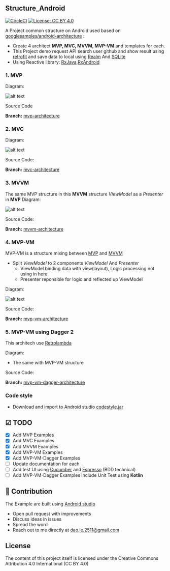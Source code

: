 ## Structure_Android
[![CircleCI](https://circleci.com/gh/daolq3012/Structure_Android/tree/master.svg?style=shield)](https://circleci.com/gh/daolq3012/Structure_Android/tree/master)
[![License: CC BY 4.0](https://img.shields.io/badge/License-CC%20BY%204.0-lightgrey.svg)](https://creativecommons.org/licenses/by/4.0/)

A Project common structure on Android used based on [googlesamples/android-architecture](https://github.com/googlesamples/android-architecture) :

- Create 4 architect **MVP, MVC, MVVM, MVP-VM** and templates for each.
- This Project demo request API search user github and show result using [retrofit](https://github.com/square/retrofit) and save data to local using [Realm](https://github.com/realm/realm-java) And [SQLite](https://www.sqlite.org/)
- Using Reactive library: [RxJava](https://github.com/ReactiveX/RxJava),[RxAndroid](https://github.com/ReactiveX/RxAndroid)

### 1. MVP
Diagram:

![alt text](https://github.com/daolq3012/Structure_Android/blob/master/images/mvp.png?raw=true)

Source Code

**Branch:** [mvp-architecture](https://github.com/daolq3012/Structure_Android/tree/mvp-architecture)


### 2. MVC
Diagram:

![alt text](https://github.com/daolq3012/Structure_Android/blob/master/images/mvc.png?raw=true)

Source Code:

**Branch:** [mvc-architecture](https://github.com/daolq3012/Structure_Android/tree/mvc-architecture)


### 3. MVVM
The same MVP structure in this **MVVM** structure _ViewModel_ as a _Presenter_ in **MVP**
Diagram:

![alt text](https://github.com/daolq3012/Structure_Android/blob/master/images/mvvm.png?raw=true)

Source Code:

**Branch:** [mvvm-architecture](https://github.com/daolq3012/Structure_Android/tree/mvvm-architecture)


### 4. MVP-VM
MVP-VM is a structure mixing between [MVP](https://github.com/daolq3012/Structure_Android/tree/mvp-architecture) and [MVVM](https://github.com/daolq3012/Structure_Android/tree/mvvm-architecture)
- Split _ViewModel_ to 2 components _ViewModel_ And _Presenter_
  * ViewModel binding data with view(layout), Logic processing not using in here
  * Presenter reponsible for logic and reflected up ViewModel

Diagram:

![alt text](https://github.com/daolq3012/Structure_Android/blob/master/images/mvvmp.png?raw=true)

Source Code:

**Branch:** [mvp-vm-architecture](https://github.com/daolq3012/Structure_Android/tree/mvvmp-architecture)

  
### 5. MVP-VM using Dagger 2
This architech use [Retrolambda](https://github.com/evant/gradle-retrolambda)

Diagram:

- The same with MVP-VM structure

Source Code:

**Branch:** [mvp-vm-dagger-architecture](https://github.com/daolq3012/Structure_Android/tree/mvvmp-dagger-architecture)


### Code style
- Download and import to Android studio [codestyle.jar](https://github.com/daolq3012/Structure_Android/blob/master/codestyle/codestyle.jar?raw=true)

## ☑ TODO

- [X] Add MVP Examples
- [X] Add MVC Examples
- [X] Add MVVM Examples
- [X] Add MVP-VM Examples
- [X] Add MVP-VM-Dagger Examples
- [ ] Update documentation for each
- [ ] Add test UI using [Cucumber](https://cucumber.io/) and [Espresso](https://google.github.io/android-testing-support-library/docs/espresso/setup/) (BDD technical)
- [ ] Add MVP-VM-Dagger Examples include Unit Test using **Kotlin**

## 👬 Contribution

The Example are built using [Android studio](https://developer.android.com/studio/index.html)

- Open pull request with improvements
- Discuss ideas in issues
- Spread the word
- Reach out to me directly at dao.le.2511@gmail.com


## License

The content of this project itself is licensed under the Creative Commons Attribution 4.0 International (CC BY 4.0)